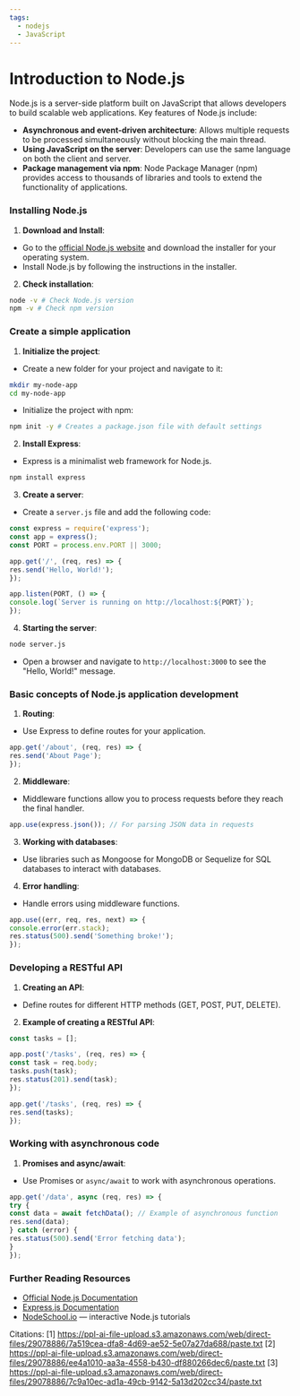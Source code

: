 ```yaml
---
tags:
  - nodejs
  - JavaScript
---
```

# Introduction to Node.js

Node.js is a server-side platform built on JavaScript that allows developers to build scalable web applications. Key features of Node.js include:

- **Asynchronous and event-driven architecture**: Allows multiple requests to be processed simultaneously without blocking the main thread.
- **Using JavaScript on the server**: Developers can use the same language on both the client and server.
- **Package management via npm**: Node Package Manager (npm) provides access to thousands of libraries and tools to extend the functionality of applications.

### Installing Node.js

1. **Download and Install**:
- Go to the [official Node.js website](https://nodejs.org/) and download the installer for your operating system.
- Install Node.js by following the instructions in the installer.

2. **Check installation**:
```bash
node -v # Check Node.js version
npm -v # Check npm version
```

### Create a simple application

1. **Initialize the project**:
- Create a new folder for your project and navigate to it:
```bash
mkdir my-node-app
cd my-node-app
```
- Initialize the project with npm:
```bash
npm init -y # Creates a package.json file with default settings
```

2. **Install Express**:
- Express is a minimalist web framework for Node.js.
```bash
npm install express
```

3. **Create a server**:
- Create a `server.js` file and add the following code:
```javascript
const express = require('express');
const app = express();
const PORT = process.env.PORT || 3000;

app.get('/', (req, res) => {
res.send('Hello, World!');
});

app.listen(PORT, () => {
console.log(`Server is running on http://localhost:${PORT}`);
});
```

4. **Starting the server**:
```bash
node server.js
```
- Open a browser and navigate to `http://localhost:3000` to see the "Hello, World!" message.

### Basic concepts of Node.js application development

1. **Routing**:
- Use Express to define routes for your application.
```javascript
app.get('/about', (req, res) => {
res.send('About Page');
});
```

2. **Middleware**:
- Middleware functions allow you to process requests before they reach the final handler.
```javascript
app.use(express.json()); // For parsing JSON data in requests
```

3. **Working with databases**:
- Use libraries such as Mongoose for MongoDB or Sequelize for SQL databases to interact with databases.

4. **Error handling**:
- Handle errors using middleware functions.
```javascript
app.use((err, req, res, next) => {
console.error(err.stack);
res.status(500).send('Something broke!');
});
```

### Developing a RESTful API

1. **Creating an API**:
- Define routes for different HTTP methods (GET, POST, PUT, DELETE).

2. **Example of creating a RESTful API**:
```javascript
const tasks = [];

app.post('/tasks', (req, res) => {
const task = req.body;
tasks.push(task);
res.status(201).send(task);
});

app.get('/tasks', (req, res) => {
res.send(tasks);
});
```

### Working with asynchronous code

1. **Promises and async/await**:
- Use Promises or `async/await` to work with asynchronous operations.
```javascript
app.get('/data', async (req, res) => {
try {
const data = await fetchData(); // Example of asynchronous function
res.send(data);
} catch (error) {
res.status(500).send('Error fetching data');
}
});
```

### Further Reading Resources

- [Official Node.js Documentation](https://nodejs.org/en/docs/)
- [Express.js Documentation](https://expressjs.com/)
- [NodeSchool.io](https://nodeschool.io/) — interactive Node.js tutorials

Citations:
[1] https://ppl-ai-file-upload.s3.amazonaws.com/web/direct-files/29078886/7a519cea-dfa8-4d69-ae52-5e07a27da688/paste.txt
[2] https://ppl-ai-file-upload.s3.amazonaws.com/web/direct-files/29078886/ee4a1010-aa3a-4558-b430-df880266dec6/paste.txt
[3] https://ppl-ai-file-upload.s3.amazonaws.com/web/direct-files/29078886/7c9a10ec-ad1a-49cb-9142-5a13d202cc34/paste.txt
